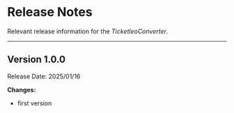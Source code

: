 # Release Notes

Relevant release information for the *TicketleoConverter*.

---
<!---########################################################################-->
## **Version 1.0.0**

Release Date: 2025/01/16

**Changes:**

- first version
